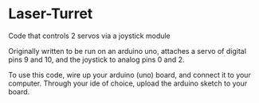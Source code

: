 # Laser-Turret
Code that controls 2 servos via a joystick module

Originally written to be run on an arduino uno, attaches a servo of digital pins 9 and 10, and the joystick to analog pins 0 and 2.

To use this code, wire up your arduino (uno) board, and connect it to your computer. Through your ide of choice, upload the arduino sketch to your board.
